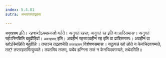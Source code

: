 ```yaml
---
index: 5.4.81
sutra: अन्ववतप्ताद्रहसः

---
```

   `अनुरहसम्` इति। रहःशब्दोऽयमप्रकाशे वर्तते। अनुगतं रहसः, अनुगतं रह इति वा प्रादिसमासः। अनुगतं रहोऽस्मिन्निति बहुव्रीहिर्वा। `अवरहसम्` इति। अवहीनं रहसाऽवहीनं रह इति वा प्रादिसमासः। अवहीनं वा रहोऽस्मिन्निति बहुव्रीहिः। तप्तञ्च तद्रहश्चेति `तप्तरहसम्` विशेषणसमासः। यदुत्पन्नं रहो लोते न केनचिदवगम्यते, तत्? तप्तरहसमित्युच्यते। तपतमिव तप्तम्, यथैव ह्रग्निना तप्तं न केनचिदवगम्यते, तथेदमिति॥